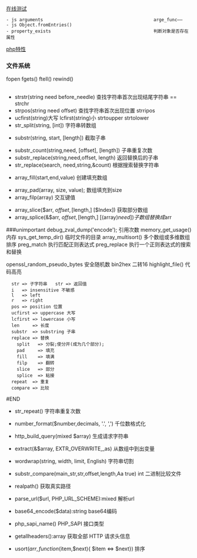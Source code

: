 [在线测试](http://php.jsrun.net/)

```
- js arguments                                          arge_func——
- js Object.fromEntries()
- property_exists                                       判断对象是否存在属性 
```

[php特性](https://xiaoxiami.gitbook.io/php-7/php-71x-xin-te-xing/xin-te-xing/ke-wei-kong-ff08-nullable-ff09-lei-xing)
### 文件系统
fopen fgets() ftell() rewind()

## 
+ strstr(string need before_needle) 查找字符串首次出现结尾字符串 == strchr
+ strpos(string need offset)       查找字符串首次出现位置 strripos
+ ucfirst(string)大写  lcfirst(string)小 strtoupper strtolower
+ str_split(string, [int]) 字符串转数组
- substr(string, start, [length])               截取子串
+ substr_count(string,need, [offset], [length]) 子串重复次数
+ substr_replace(string,need,offset, length) 返回替换后的子串
+ str_replace(search, need,string,&count) 根据搜索替换字符串
- array_fill(start,end,value)   创建填充数组
+ array_pad(array, size, value); 数组填充到size
+ array_filp(array) 交互键值

- array_slice($arr, $offset, [$length,] [$Index])        获取部分数组
- array_splice(&$arr, $offset,[$length,] [(array)$need]) 子数组替换成$arr

###unimportant
debug_zval_dump('encode');   引用次数 
memory_get_usage()           内存
sys_get_temp_dir()           临时文件的目录
array_multisort()            多个数组或多维数组排序
preg_match                   执行匹配正则表达式
preg_replace                 执行一个正则表达式的搜索和替换

openssl_random_pseudo_bytes  安全随机数
bin2hex                      二转16
highlight_file()             代码高亮

```text
  str => 子字符串   str => 返回值
  i   => insensitive 不敏感
  l   => left
  r   => right
  pos => position 位置
  ucfirst => uppercase 大写
  lcfirst => lowercase 小写
  len     => 长度
  substr  => substring 子串
  replace => 替换
    split   => 分裂;使分开(成为几个部分);
    pad     => 填充
    fill    => 填满
    filp    => 翻转
    slice   => 部分
    splice  => 粘接
  repeat  => 重复
  compare => 比较
```
#END
- str_repeat()                                           字符串重复次数
- number_format($number,decimals, '.', ',')              千位数格式化
- http_build_query(mixed $array)                         生成请求字符串
- extract(&$array, EXTR_OVERWRITE,_as)                   从数组中到出变量


- wordwrap(string, width, limit, English)                字符串切割
- substr_compare(main_str,str,offset,length,Aa true) int 二进制比较文件
- realpath()                                             获取真实路径
- parse_url($url, PHP_URL_SCHEME):mixed                  解析url
- base64_encode($data):string                            base64编码
- php_sapi_name() PHP_SAPI                               接口类型
- getallheaders():array                                  获取全部 HTTP 请求头信息
- usort($arr,function($item,$next){ $item <=> $next})    排序